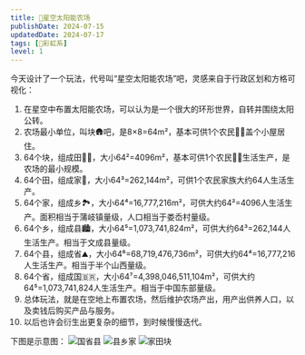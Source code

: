 ```yaml
---
title: 🌌星空太阳能农场
publishDate: 2024-07-15
updatedDate: 2024-07-17
tags: [🌈彩虹系]
level: 1
---
```


今天设计了一个玩法，代号叫“星空太阳能农场”吧，灵感来自于行政区划和方格可视化：

1. 在星空中布置太阳能农场，可以认为是一个很大的环形世界，自转并围绕太阳公转。
2. 农场最小单位，叫块🛖吧，是8×8=64m²，基本可供1个农民🧑‍🌾盖个小屋居住。
3. 64个块，组成田🧑‍🌾，大小64²=4096m²，基本可供1个农民🧑‍🌾生活生产，是农场的最小规模。
4. 64个田，组成家🏡，大小64³=262,144m²，可供1个农民家族大约64人生活生产。
5. 64个家，组成乡🏞️，大小64⁴=16,777,216m²，可供大约64²=4096人生活生产。面积相当于蒲岐镇量级，人口相当于娄岙村量级。
6. 64个乡，组成县🏙，大小64⁵=1,073,741,824m²，可供大约64³=262,144人生活生产。相当于文成县量级。
7. 64个县，组成省⛰️，大小64⁶=68,719,476,736m²，可供大约64⁴=16,777,216人生活生产。相当于半个山西量级。
8. 64个省，组成国🇧🇷，大小64⁷=4,398,046,511,104m²，可供大约64⁵=1,073,741,824人生活生产。相当于中国东部量级。
9. 总体玩法，就是在空地上布置农场，然后维护农场产出，用产出供养人口，以及卖钱后购买产品与服务。
10. 以后也许会衍生出更复杂的细节，到时候慢慢迭代。

下图是示意图：
![国省县](/images/solar-farm-1.png)
![县乡家](/images/solar-farm-2.png)
![家田块](/images/solar-farm-3.png)
